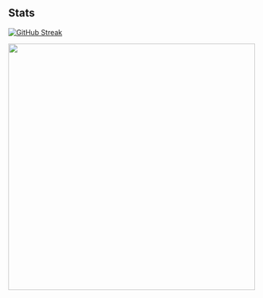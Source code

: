 
## Stats

[![GitHub Streak](https://github-readme-streak-stats.herokuapp.com?user=JorgeMoh&theme=soft-green&hide_border=true&border_radius=25&locale=es&short_numbers=FALSO&date_format=j%2Fn%5B%2FY%5D)](https://git.io/streak-stats)

<img src="https://github-readme-stats.vercel.app/api/top-langs/?username=anuraghazra&layout=compact&langs_count=10" style="width: 495px;"/>
